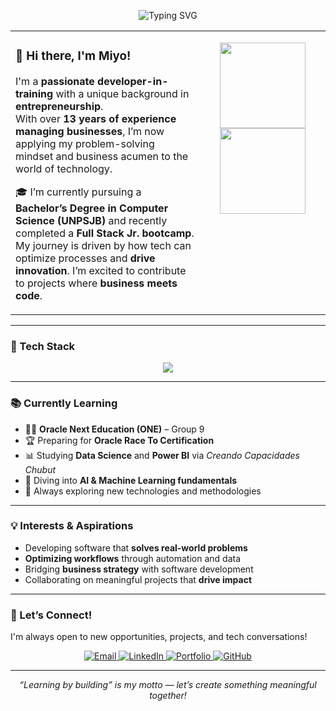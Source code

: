 <!-- Banner 
<p align="center">
  <img src="https://raw.githubusercontent.com/Akshay090/svg-banners/main/banners/git-banner.svg" alt="Miyo's Banner">
</p> -->

<!-- Typing Effect -->
<p align="center">
  <img src="https://readme-typing-svg.demolab.com?font=Fira+Code&weight=600&size=22&pause=1000&color=36BCF7&center=true&vCenter=true&width=435&lines=Developer+in+training+%F0%9F%9A%80;13%2B+years+in+business+management;Data-driven+problem+solver" alt="Typing SVG" />
</p>

<!-- Intro + GitHub Stats -->
<table>
<tr>
<td valign="top" width="60%">

### 👋 Hi there, I'm Miyo!

I'm a **passionate developer-in-training** with a unique background in **entrepreneurship**.  
With over **13 years of experience managing businesses**, I’m now applying my problem-solving mindset and business acumen to the world of technology.

🎓 I’m currently pursuing a **Bachelor’s Degree in Computer Science (UNPSJB)** and recently completed a **Full Stack Jr. bootcamp**.  
My journey is driven by how tech can optimize processes and **drive innovation**. I’m excited to contribute to projects where **business meets code**.

</td>
<td valign="top" width="40%">
<p align="center">
  <img height="137px" src="https://github-readme-stats.vercel.app/api?username=MiyoBran&show_icons=true&include_all_commits=true&count_private=true&theme=vision-friendly-dark" />
  <br />
  <img height="137px" src="https://github-readme-stats.vercel.app/api/top-langs/?username=MiyoBran&layout=compact&langs_count=6&theme=vision-friendly-dark" />
</p>
</td>
</tr>
</table>

---

### 🚀 Tech Stack

<p align="center">
  <img src="https://skillicons.dev/icons?i=java,spring,javascript,react,html,css,mysql,aws,git,docker&perline=5" />
</p>

---

### 📚 Currently Learning

- 👨‍🏫 **Oracle Next Education (ONE)** – Group 9  
- 🏆 Preparing for **Oracle Race To Certification**  
- 📊 Studying **Data Science** and **Power BI** via *Creando Capacidades Chubut*  
- 🤖 Diving into **AI & Machine Learning fundamentals**  
- 📘 Always exploring new technologies and methodologies

---

### 💡 Interests & Aspirations

- Developing software that **solves real-world problems**
- **Optimizing workflows** through automation and data
- Bridging **business strategy** with software development
- Collaborating on meaningful projects that **drive impact**

---

### 🤝 Let’s Connect!

I'm always open to new opportunities, projects, and tech conversations!

<p align="center">
  <a href="mailto:miyenbran@gmail.com">
    <img src="https://img.shields.io/badge/Gmail-D14836?style=for-the-badge&logo=gmail&logoColor=white" alt="Email" />
  </a>
  <a href="https://www.linkedin.com/in/brandolino-carlos-miyen/">
    <img src="https://img.shields.io/badge/LinkedIn-0077B5?style=for-the-badge&logo=linkedin&logoColor=white" alt="LinkedIn" />
  </a>
  <a href="https://miyobran.github.io/">
    <img src="https://img.shields.io/badge/Portfolio-222222?style=for-the-badge&logo=githubpages&logoColor=white" alt="Portfolio" />
  </a>
  <a href="https://github.com/MiyoBran">
    <img src="https://img.shields.io/badge/GitHub-181717?style=for-the-badge&logo=github&logoColor=white" alt="GitHub" />
  </a>
</p>

---

<p align="center">
  <i>“Learning by building” is my motto — let’s create something meaningful together!</i>
</p>
